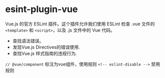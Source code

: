 # esint-plugin-vue
Vue.js 的官方 ESLint 插件。这个插件允许我们使用 ESLint 检查 .vue 文件的 `<template>` 和 `<script>`，以及 .js 文件中的 Vue 代码。
- 查找语法错误。
- 发现Vue.js Directives的错误使用.
- 查找Vue.js 样式指南的违规行为.

`// @vue/component`
标注为vue组件，使用规则
`<!-- eslint-disable -->`
禁用规则